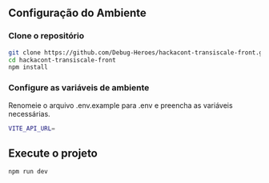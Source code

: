 ## **Configuração do Ambiente**

### **Clone o repositório**
```bash
git clone https://github.com/Debug-Heroes/hackacont-transiscale-front.git
cd hackacont-transiscale-front
npm install
```
### **Configure as variáveis de ambiente**
Renomeie o arquivo .env.example para .env e preencha as variáveis necessárias.

```bash
VITE_API_URL=
```

## **Execute o projeto**
```bash
npm run dev
```
